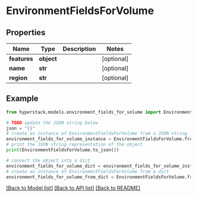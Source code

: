 # EnvironmentFieldsForVolume


## Properties

Name | Type | Description | Notes
------------ | ------------- | ------------- | -------------
**features** | **object** |  | [optional] 
**name** | **str** |  | [optional] 
**region** | **str** |  | [optional] 

## Example

```python
from hyperstack.models.environment_fields_for_volume import EnvironmentFieldsForVolume

# TODO update the JSON string below
json = "{}"
# create an instance of EnvironmentFieldsForVolume from a JSON string
environment_fields_for_volume_instance = EnvironmentFieldsForVolume.from_json(json)
# print the JSON string representation of the object
print(EnvironmentFieldsForVolume.to_json())

# convert the object into a dict
environment_fields_for_volume_dict = environment_fields_for_volume_instance.to_dict()
# create an instance of EnvironmentFieldsForVolume from a dict
environment_fields_for_volume_from_dict = EnvironmentFieldsForVolume.from_dict(environment_fields_for_volume_dict)
```
[[Back to Model list]](../README.md#documentation-for-models) [[Back to API list]](../README.md#documentation-for-api-endpoints) [[Back to README]](../README.md)


